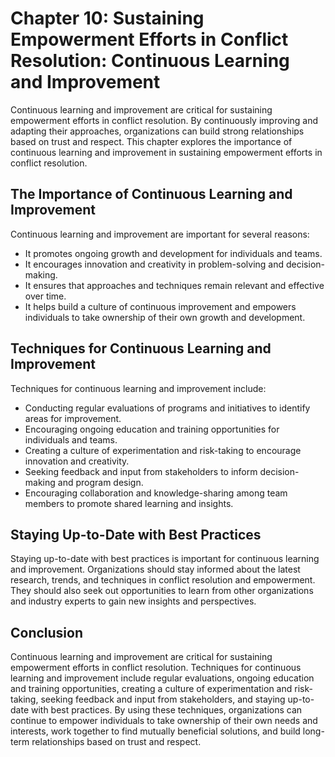 Chapter 10: Sustaining Empowerment Efforts in Conflict Resolution: Continuous Learning and Improvement
======================================================================================================

Continuous learning and improvement are critical for sustaining empowerment efforts in conflict resolution. By continuously improving and adapting their approaches, organizations can build strong relationships based on trust and respect. This chapter explores the importance of continuous learning and improvement in sustaining empowerment efforts in conflict resolution.

The Importance of Continuous Learning and Improvement
-----------------------------------------------------

Continuous learning and improvement are important for several reasons:

* It promotes ongoing growth and development for individuals and teams.
* It encourages innovation and creativity in problem-solving and decision-making.
* It ensures that approaches and techniques remain relevant and effective over time.
* It helps build a culture of continuous improvement and empowers individuals to take ownership of their own growth and development.

Techniques for Continuous Learning and Improvement
--------------------------------------------------

Techniques for continuous learning and improvement include:

* Conducting regular evaluations of programs and initiatives to identify areas for improvement.
* Encouraging ongoing education and training opportunities for individuals and teams.
* Creating a culture of experimentation and risk-taking to encourage innovation and creativity.
* Seeking feedback and input from stakeholders to inform decision-making and program design.
* Encouraging collaboration and knowledge-sharing among team members to promote shared learning and insights.

Staying Up-to-Date with Best Practices
--------------------------------------

Staying up-to-date with best practices is important for continuous learning and improvement. Organizations should stay informed about the latest research, trends, and techniques in conflict resolution and empowerment. They should also seek out opportunities to learn from other organizations and industry experts to gain new insights and perspectives.

Conclusion
----------

Continuous learning and improvement are critical for sustaining empowerment efforts in conflict resolution. Techniques for continuous learning and improvement include regular evaluations, ongoing education and training opportunities, creating a culture of experimentation and risk-taking, seeking feedback and input from stakeholders, and staying up-to-date with best practices. By using these techniques, organizations can continue to empower individuals to take ownership of their own needs and interests, work together to find mutually beneficial solutions, and build long-term relationships based on trust and respect.
